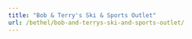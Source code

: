 ```yaml
---
title: "Bob & Terry's Ski & Sports Outlet"
url: /bethel/bob-and-terrys-ski-and-sports-outlet/
---
```

